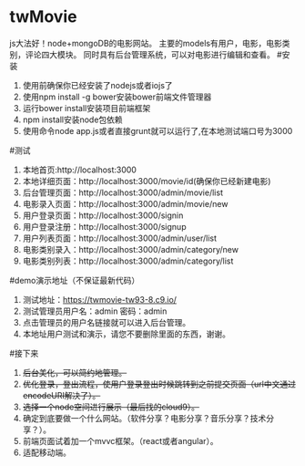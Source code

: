 # twMovie
js大法好！node+mongoDB的电影网站。
主要的models有用户，电影，电影类别，评论四大模块。
同时具有后台管理系统，可以对电影进行编辑和查看。
#安装
1. 使用前确保你已经安装了nodejs或者iojs了
2. 使用npm install -g bower安装bower前端文件管理器
3. 运行bower install安装项目前端框架
4. npm install安装node包依赖
5. 使用命令node app.js或者直接grunt就可以运行了,在本地测试端口号为3000

#测试
1. 本地首页:http://localhost:3000
2. 本地详细页面：http://localhost:3000/movie/id(确保你已经新建电影)
3. 后台管理页面：http://localhost:3000/admin/movie/list
4. 电影录入页面：http://localhost:3000/admin/movie/new
5. 用户登录页面：http://localhost:3000/signin
6. 用户登录注册：http://localhost:3000/signup
7. 用户列表页面：http://localhost:3000/admin/user/list
8. 电影类别录入：http://localhost:3000/admin/category/new
8. 电影类别列表：http://localhost:3000/admin/category/list

#demo演示地址（不保证最新代码）
1. 测试地址：https://twmovie-tw93-8.c9.io/
2. 测试管理员用户名：admin  密码：admin
3. 点击管理员的用户名链接就可以进入后台管理。
4. 本地址用户测试和演示，请您不要删除里面的东西，谢谢。

#接下来
1. ~~后台美化，可以简约地管理。~~
2. ~~优化登录，登出流程，使用户登录登出时候跳转到之前提交页面（url中文通过encodeURI解决了）。~~
3. ~~选择一个node空间进行展示（最后找的cloud9）。~~
3. 确定到底要做一个什么网站。（软件分享？电影分享？音乐分享？技术分享？）。
3. 前端页面试着加一个mvvc框架。（react或者angular）。
4. 适配移动端。

